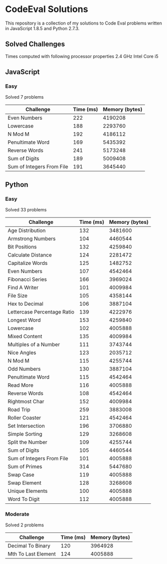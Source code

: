 # CodeEval Solutions

This repository is a collection of my solutions to Code Eval problems written in JavaScript 1.8.5 and Python 2.7.3.

## Solved Challenges

Times computed with following processor properties 2.4 GHz Intel Core i5

## JavaScript

### Easy

Solved 7 problems

| Challenge                   | Time (ms) | Memory (bytes) |
|-----------------------------|-----------|----------------|
| Even Numbers                | 222       | 4190208        |
| Lowercase                   | 188       | 2293760        |
| N Mod M                     | 192       | 4186112        |
| Penultimate Word            | 169       | 5435392        |
| Reverse Words               | 241       | 5173248        |
| Sum of Digits               | 189       | 5009408        |
| Sum of Integers From File   | 191       | 3645440        |

## Python

### Easy

Solved 33 problems

| Challenge                   | Time (ms) | Memory (bytes) |
|-----------------------------|-----------|----------------|
| Age Distribution            | 132       | 3481600        |
| Armstrong Numbers           | 104       | 4460544        |
| Bit Positions               | 132       | 4259840        |
| Calculate Distance          | 124       | 2281472        |
| Capitalize Words            | 125       | 1482752        |
| Even Numbers                | 107       | 4542464        |
| Fibonacci Series            | 166       | 3969024        |
| Find A Writer               | 101       | 4009984        |
| File Size                   | 105       | 4358144        |
| Hex to Decimal              | 106       | 3887104        |
| Lettercase Percentage Ratio | 139       | 4222976        |
| Longest Word                | 153       | 4259840        |
| Lowercase                   | 102       | 4005888        |
| Mixed Content               | 135       | 4009984        |
| Multiples of a Number       | 111       | 3743744        |
| Nice Angles                 | 123       | 2035712        |
| N Mod M                     | 115       | 4255744        |
| Odd Numbers                 | 130       | 3887104        |
| Penultimate Word            | 115       | 4542464        |
| Read More                   | 116       | 4005888        |
| Reverse Words               | 108       | 4542464        |
| Rightmost Char              | 152       | 4009984        |
| Road Trip                   | 259       | 3883008        |
| Roller Coaster              | 121       | 4542464        |
| Set Intersection            | 196       | 3706880        |
| Simple Sorting              | 129       | 3268608        |
| Split the Number            | 109       | 4255744        |
| Sum of Digits               | 105       | 4460544        |
| Sum of Integers From File   | 101       | 4005888        |
| Sum of Primes               | 314       | 5447680        |
| Swap Case                   | 119       | 4005888        |
| Swap Element                | 128       | 3268608        |
| Unique Elements             | 100       | 4005888        |
| Word To Digit               | 112       | 4005888        |

### Moderate

Solved 2 problems

| Challenge                | Time (ms) | Memory (bytes) |
|--------------------------|-----------|----------------|
| Decimal To Binary        | 120       | 3964928        |
| Mth To Last Element      | 124       | 4005888        |
